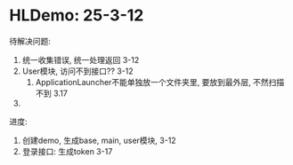 

# HLDemo: 25-3-12

待解决问题:
1. 统一收集错误, 统一处理返回 3-12
2. User模块, 访问不到接口??  3-12
    1. ApplicationLauncher不能单独放一个文件夹里, 要放到最外层, 不然扫描不到 3.17
3.

进度:
1. 创建demo, 生成base, main, user模块, 3-12
2. 登录接口: 生成token 3-17
